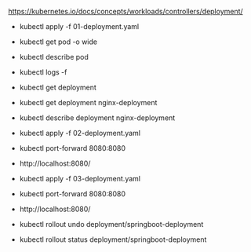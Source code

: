 https://kubernetes.io/docs/concepts/workloads/controllers/deployment/

- kubectl apply -f 01-deployment.yaml
- kubectl get pod -o wide
- kubectl describe pod <pod-name>
- kubectl logs -f <pod-name>
- kubectl get deployment
- kubectl get deployment nginx-deployment
- kubectl describe deployment nginx-deployment

- kubectl apply -f 02-deployment.yaml
- kubectl port-forward <nome-pod> 8080:8080
- http://localhost:8080/

- kubectl apply -f 03-deployment.yaml
- kubectl port-forward <nome-pod> 8080:8080
- http://localhost:8080/

- kubectl rollout undo deployment/springboot-deployment
- kubectl rollout status deployment/springboot-deployment